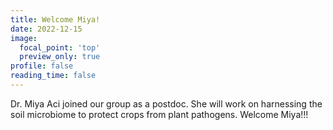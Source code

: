 ```yaml
---
title: Welcome Miya!
date: 2022-12-15
image:
  focal_point: 'top'
  preview_only: true
profile: false
reading_time: false
---
```


Dr. Miya Aci joined our group as a postdoc. She will work on harnessing the soil microbiome to protect crops from plant pathogens. Welcome Miya!!!

<!--more-->


